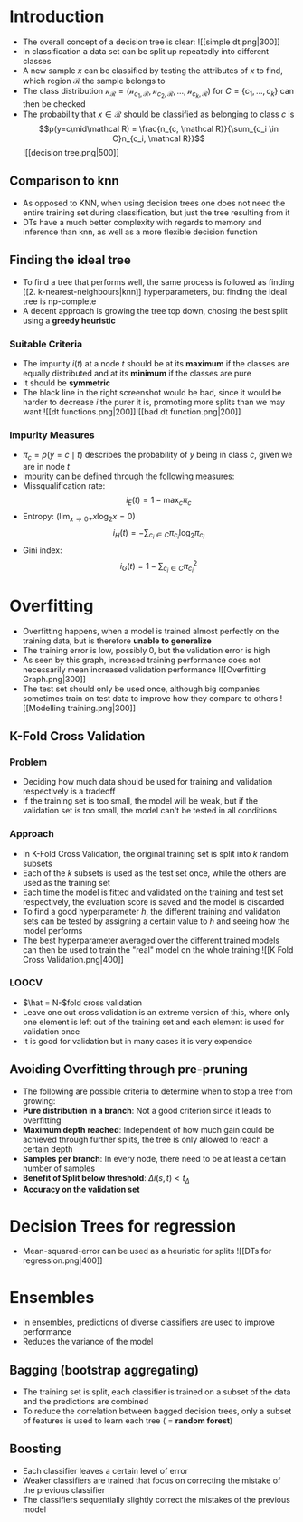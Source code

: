 # Introduction
- The overall concept of a decision tree is clear: 
![[simple dt.png|300]]
- In classification a data set can be split up repeatedly into different classes
- A new sample $x$ can be classified by testing the attributes of $x$ to find, which region $\mathcal R$ the sample belongs to
- The class distribution $\mathcal n_{\mathcal R} = (\mathcal n_{c_1,\mathcal R},\mathcal n_{c_2, \mathcal R},...,\mathcal n_{c_k,\mathcal R})$ for $C = \{c_1,...,c_k\}$ can then be checked 
- The probability that $x \in \mathcal R$ should be classified as belonging to class $c$ is 
$$p(y=c\mid\mathcal R) = \frac{n_{c, \mathcal R}}{\sum_{c_i \in C}n_{c_i, \mathcal R}}$$
![[decision tree.png|500]]
## Comparison to knn
- As opposed to KNN, when using decision trees one does not need the entire training set during classification, but just the tree resulting from it
- DTs have a much better complexity with regards to memory and inference than knn, as well as a more flexible decision function
## Finding the ideal tree
- To find a tree that performs well, the same process is followed as finding [[2. k-nearest-neighbours|knn]] hyperparameters, but finding the ideal tree is np-complete
-  A decent approach is growing the tree top down, chosing the best split using a **greedy heuristic**
### Suitable Criteria
-  The impurity $i(t)$ at a node $t$ should be at its **maximum** if the classes are equally distributed and at its **minimum** if the classes are pure  
- It should be **symmetric**
- The black line in the right screenshot would be bad, since it would be harder to decrease $i$ the purer it is, promoting more splits than we may want
![[dt functions.png|200]]![[bad dt function.png|200]]
### Impurity Measures
- $\pi_c = p(y = c \mid t)$ describes the probability of $y$ being in class $c$, given we are in node $t$
- Impurity can be defined through the following measures: 
- Missqualification rate:
$$i_E(t) = 1 - \max_c \pi_c$$
- Entropy: ($\lim_{x \to 0+} x\log_2 x = 0$)
$$i_H(t) = -\sum_{c_i \in C} \pi_{c_i}\log_2\pi_{c_i}$$
- Gini index: 
$$i_G(t) = 1 - \sum_{c_i \in C}\pi^2_{c_i}$$
# Overfitting
- Overfitting happens, when a model is trained almost perfectly on the training data, but is therefore **unable to generalize**
- The training error is low, possibly $0$, but the validation error is high
- As seen by this graph, increased training performance does not necessarily mean increased validation performance
![[Overfitting Graph.png|300]]
- The test set should only be used once, although big companies sometimes train on test data to improve how they compare to others
![[Modelling training.png|300]]
## K-Fold Cross Validation
### Problem
- Deciding how much data should be used for training and validation respectively is a tradeoff
- If the training set is too small, the model will be weak, but if the validation set is too small, the model can't be tested in all conditions
### Approach
- In K-Fold Cross Validation, the original training set is split into $k$ random subsets
- Each of the $k$ subsets is used as the test set once, while the others are used as the training set
- Each time the model is fitted and validated on the training and test set respectively, the evaluation score is saved and the model is discarded
- To find a good hyperparameter $h$, the different training and validation sets can be tested by assigning a certain value to $h$ and seeing how the model performs
- The best hyperparameter averaged over the different trained models can then be used to train the "real" model on the whole training
 ![[K Fold Cross Validation.png|400]]
### LOOCV
- $\hat = N-$fold cross validation
- Leave one out cross validation is an extreme version of this, where only one element is left out of the training set and each element is used for validation once
- It is good for validation but in many cases it is very expensice
## Avoiding Overfitting through pre-pruning
- The following are possible criteria to determine when to stop a tree from growing:
- **Pure distribution in a branch**: Not a good criterion since it leads to overfitting
- **Maximum depth reached**: Independent of how much gain could be achieved through further splits, the tree is only allowed to reach a certain depth
- **Samples per branch**: In every node, there need to be at least a certain number of samples 
- **Benefit of Split below threshold**: $\Delta i(s, t) \lt t_{\Delta}$
- **Accuracy on the validation set**
# Decision Trees for regression
- Mean-squared-error can be used as a heuristic for splits
![[DTs for regression.png|400]]
# Ensembles
- In ensembles, predictions of diverse classifiers are used to improve performance
- Reduces the variance of the model
## Bagging (bootstrap aggregating)
- The training set is split, each classifier is trained on a subset of the data and the predictions are combined
- To reduce the correlation between bagged decision trees, only a subset of features is used to learn each tree ( = **random forest**)
## Boosting
- Each classifier leaves a certain level of error
- Weaker classifiers are trained that focus on correcting the mistake of the previous classifier
- The classifiers sequentially slightly correct the mistakes of the previous model